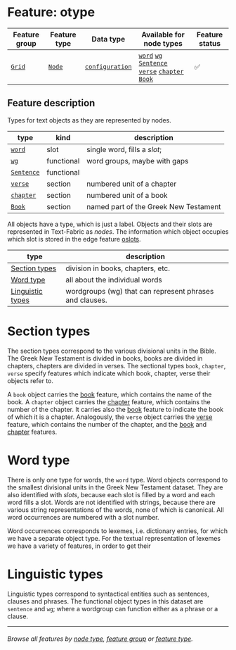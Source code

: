 # Feature: otype

Feature group | Feature type | Data type | Available for node types | Feature status
---  | --- | --- | --- | ---
[`Grid`](featuresbygroup.md#grid-features) | [`Node`](featuresbyfeaturetype.md#node-features) | [`configuration`](featuresbydatatype.md#configuration-data) | [`word`](featuresbynodetype.md#word-nodes) [`wg`](featuresbynodetype.md#wordgroup-nodes) [`Sentence`](featuresbynodetype.md#sentence-nodes) [`verse`](featuresbynodetype.md#verse-nodes) [`chapter`](featuresbynodetype.md#chapter-nodes) [`Book`](featuresbynodetype.md#book-nodes) | ✅

## Feature description

Types for text objects as they are represented by nodes.
 
type | kind | description
--- |--- |---
[`word`](featuresbynodetype.md#word-nodes) | slot | single word, fills a *slot*;
[`wg`](featuresbynodetype.md#wordgroup-nodes) | functional | word groups, maybe with gaps
[`Sentence`](featuresbynodetype.md#sentence-nodes) |functional| 
[`verse`](featuresbynodetype.md#verse-nodes) |section | numbered unit of a chapter
[`chapter`](featuresbynodetype.md#chapter-nodes) | section | numbered unit of a book
[`Book`](featuresbynodetype.md#book-nodes) | section | named part of the Greek New Testament

All objects have a type, which is just a label.
Objects and their slots are represented in Text-Fabric as *nodes*.
The information which object occupies which slot is stored in the edge feature [oslots](oslots.md#).

type|description
---|---
[Section types](#section-types) |division in books, chapters, etc.
[Word type](#word-type)  | all about the individual words
[Linguistic types](#linguistic-types) |wordgroups (wg) that can represent phrases and clauses.

# Section types

The section types correspond to the various divisional units in the Bible.
The Greek New Testament is divided in books, books are divided in chapters, chapters are divided in verses.
The sectional types `book`, `chapter`, `verse` specify features which indicate which book, chapter, verse their objects refer to.

A `book` object carries the [book](book.md#readme) feature, which contains the name of the book.
A `chapter` object carries the [chapter](chapter.md#readme) feature, which contains the number of the chapter.
It carries also the [book](book.md#readme) feature to indicate the book of which it is a chapter.
Analogously, the `verse` object carries the [verse](verse.md#readme) feature, which contains the number of the chapter, and the [book](book.md#readme) and [chapter](chapter.md#readme) features.

# Word type

There is only one type for words, the `word` type.
Word objects correspond to the smallest divisional units in the Greek New Testament dataset.
They are also identified with *slots*, because each slot is filled by a word and each word fills a slot.
Words are not identified with strings, because there are various
string representations of the words, none of which is canonical. All word occurrences are numbered
with a slot number.

Word occurrences corresponds to lexemes, i.e. dictionary entries, for which we have a separate object type.
For the textual representation of lexemes we have a variety of features, in order to get their 

# Linguistic types

Linguistic types correspond to syntactical entities such as sentences, clauses and phrases.
The functional object types in this dataset are `sentence` and `wg`; where a wordgroup can function either as a phrase or a clause.

---
###### *Browse all features by [node type](featuresbynodetype.md#readme), [feature group](featuresbygroup.md#readme) or [feature type](featuresbyfeaturetype.md#readme).*
